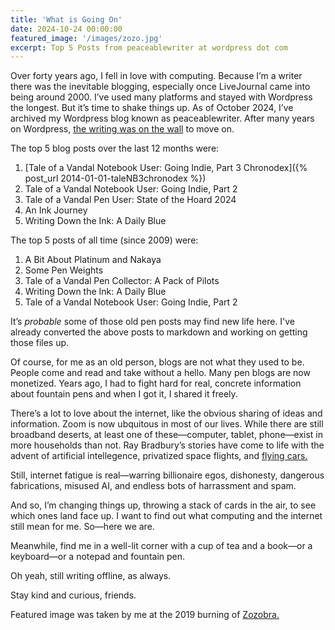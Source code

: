 ```yaml
---
title: 'What is Going On'
date: 2024-10-24 00:00:00
featured_image: '/images/zozo.jpg'
excerpt: Top 5 Posts from peaceablewriter at wordpress dot com
---
```



Over forty years ago, I fell in love with computing. Because I’m a writer there was the inevitable blogging, especially once LiveJournal came into being around 2000. I’ve used many platforms and stayed with Wordpress the longest. But it’s time to shake things up. As of October 2024, I’ve archived my Wordpress blog known as peaceablewriter. After many years on Wordpress, [the writing was on the wall](https://www.theverge.com/2024/10/4/24262410/wordpress-fight-trademarks-open-source-mullenweg) to move on.

The top 5 blog posts over the last 12 months were:

1. [Tale of a Vandal Notebook User: Going Indie, Part 3 Chronodex]({% post_url 2014-01-01-taleNB3chronodex %})
2. Tale of a Vandal Notebook User: Going Indie, Part 2
3. Tale of a Vandal Pen User: State of the Hoard 2024
4. An Ink Journey
5. Writing Down the Ink: A Daily Blue

The top 5 posts of all time (since 2009) were:
	
1. A Bit About Platinum and Nakaya
2. Some Pen Weights
3. Tale of a Vandal Pen Collector: A Pack of Pilots
4. Writing Down the Ink: A Daily Blue
5. Tale of a Vandal Notebook User: Going Indie, Part 2 

	
It’s *probable* some of those old pen posts may find new life here. I've already converted the above posts to markdown and working on getting those files up.

Of course, for me as an old person, blogs are not what they used to be. People come and read and take without a hello. Many pen blogs are now monetized. Years ago, I had to fight hard for real, concrete information about fountain pens and when I got it, I shared it freely.

There’s a lot to love about the internet, like the obvious sharing of ideas and information. Zoom is now ubquitous in most of our lives. While there are still broadband deserts, at least one of these—computer, tablet, phone—exist in more households than not. Ray Bradbury’s stories have come to life with the advent of artificial intellegence, privatized space flights, and [flying cars.](https://www.washingtonpost.com/technology/2024/10/24/flying-air-taxis-electric-faa-aircraft/)

Still, internet fatigue is real—warring billionaire egos, dishonesty, dangerous fabrications, misused AI, and endless bots of harrassment and spam.

And so, I’m changing things up, throwing a stack of cards in the air, to see which ones land face up. I want to find out what computing and the internet still mean for me. So—here we are.

Meanwhile, find me in a well-lit corner with a cup of tea and a book—or a keyboard—or a notepad and fountain pen.

Oh yeah, still writing offline, as always.

Stay kind and curious, friends.

Featured image was taken by me at the 2019 burning of [Zozobra.](https://burnzozobra.com)